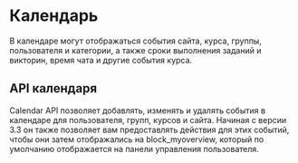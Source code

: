 # Календарь

В календаре могут отображаться события сайта, курса, группы, пользователя и категории, а также сроки выполнения заданий и викторин, время чата и другие события курса.

## API календаря

Calendar API позволяет добавлять, изменять и удалять события в календаре для пользователя, групп, курсов и сайта. Начиная с версии 3.3 он также позволяет вам предоставлять действия для этих событий, чтобы они затем отображались на block_myoverview, который по умолчанию отображается на панели управления пользователя.